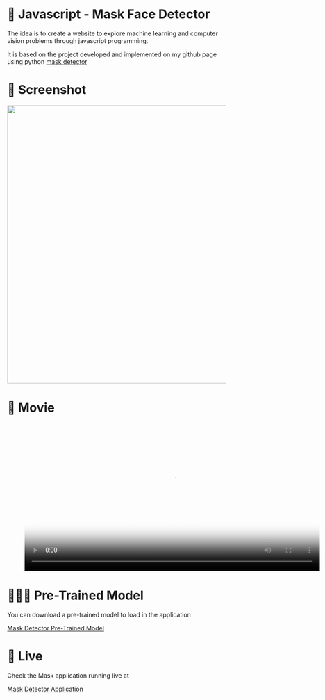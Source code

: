 # 🎨 Javascript - Mask Face Detector

The idea is to create a website to explore machine learning and computer vision problems through javascript programming.

It is based on the project developed and implemented  on my github page using python [mask detector](https://github.com/rfribeiro/mask-detector)


# 📸 Screenshot
<img src="https://storage.googleapis.com/rfribeiro-ml-projects/ml-mask-recognition/presentation.png" width="640">


# 🎥 Movie

<figure class="video_container">
  <video controls="true" allowfullscreen="true" width="680px" poster="presentation.png">
    <source src="https://storage.googleapis.com/rfribeiro-ml-projects/ml-mask-recognition/presentation.mp4" type="video/mp4">
  </video>
</figure>


# 🏋🏻‍♂️ Pre-Trained Model

You can download a pre-trained model to load in the application

[Mask Detector Pre-Trained Model](https://storage.googleapis.com/rfribeiro-ml-projects/ml-mask-recognition/model/model.json)


# 🤖 Live

Check the Mask application running live at 

[Mask Detector Application](https://storage.googleapis.com/rfribeiro-ml-projects/ml-mask-recognition/index.html)